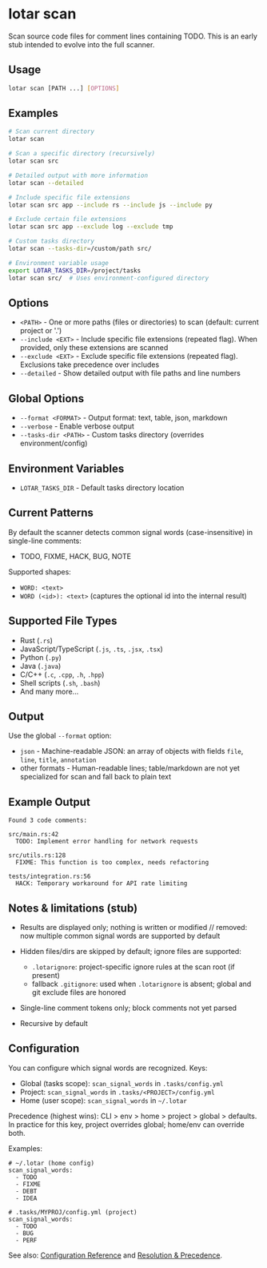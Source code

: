 # lotar scan

Scan source code files for comment lines containing TODO. This is an early stub intended to evolve into the full scanner.

## Usage

```bash
lotar scan [PATH ...] [OPTIONS]
```

## Examples

```bash
# Scan current directory
lotar scan

# Scan a specific directory (recursively)
lotar scan src

# Detailed output with more information
lotar scan --detailed

# Include specific file extensions
lotar scan src app --include rs --include js --include py

# Exclude certain file extensions
lotar scan src app --exclude log --exclude tmp

# Custom tasks directory
lotar scan --tasks-dir=/custom/path src/

# Environment variable usage
export LOTAR_TASKS_DIR=/project/tasks
lotar scan src/  # Uses environment-configured directory
```

## Options

- `<PATH>` - One or more paths (files or directories) to scan (default: current project or '.')
- `--include <EXT>` - Include specific file extensions (repeated flag). When provided, only these extensions are scanned
- `--exclude <EXT>` - Exclude specific file extensions (repeated flag). Exclusions take precedence over includes  
- `--detailed` - Show detailed output with file paths and line numbers

## Global Options

- `--format <FORMAT>` - Output format: text, table, json, markdown
- `--verbose` - Enable verbose output
- `--tasks-dir <PATH>` - Custom tasks directory (overrides environment/config)

## Environment Variables

- `LOTAR_TASKS_DIR` - Default tasks directory location

## Current Patterns

By default the scanner detects common signal words (case-insensitive) in single-line comments:
- TODO, FIXME, HACK, BUG, NOTE

Supported shapes:
- `WORD: <text>`
- `WORD (<id>): <text>`  (captures the optional id into the internal result)

## Supported File Types

- Rust (`.rs`)
- JavaScript/TypeScript (`.js`, `.ts`, `.jsx`, `.tsx`)
- Python (`.py`)
- Java (`.java`)
- C/C++ (`.c`, `.cpp`, `.h`, `.hpp`)
- Shell scripts (`.sh`, `.bash`)
- And many more...

## Output

Use the global `--format` option:
- `json` - Machine-readable JSON: an array of objects with fields `file`, `line`, `title`, `annotation`
- other formats - Human-readable lines; table/markdown are not yet specialized for scan and fall back to plain text

## Example Output

```
Found 3 code comments:

src/main.rs:42
  TODO: Implement error handling for network requests

src/utils.rs:128  
  FIXME: This function is too complex, needs refactoring

tests/integration.rs:56
  HACK: Temporary workaround for API rate limiting
```

## Notes & limitations (stub)

- Results are displayed only; nothing is written or modified
// removed: now multiple common signal words are supported by default
- Hidden files/dirs are skipped by default; ignore files are supported:
  - `.lotarignore`: project-specific ignore rules at the scan root (if present)
  - fallback `.gitignore`: used when `.lotarignore` is absent; global and git exclude files are honored
- Single-line comment tokens only; block comments not yet parsed
  
- Recursive by default

## Configuration

You can configure which signal words are recognized. Keys:

- Global (tasks scope): `scan_signal_words` in `.tasks/config.yml`
- Project: `scan_signal_words` in `.tasks/<PROJECT>/config.yml`
- Home (user scope): `scan_signal_words` in `~/.lotar`

Precedence (highest wins): CLI > env > home > project > global > defaults. In practice for this key, project overrides global; home/env can override both.

Examples:

```
# ~/.lotar (home config)
scan_signal_words:
  - TODO
  - FIXME
  - DEBT
  - IDEA
```

```
# .tasks/MYPROJ/config.yml (project)
scan_signal_words:
  - TODO
  - BUG
  - PERF
```

See also: [Configuration Reference](./config-reference.md) and [Resolution & Precedence](./precedence.md).
